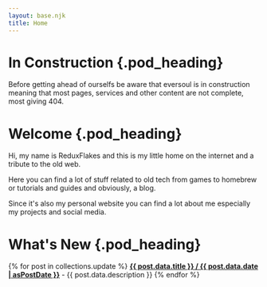 ```yaml
---
layout: base.njk
title: Home
---
```


<div class="pod">

# In Construction {.pod_heading}

<article>

Before getting ahead of ourselfs be aware that eversoul is in construction meaning that most pages, services and other content are not complete, most giving 404.

</article>

</div>

<div class="pod">

# Welcome {.pod_heading}

<article>

Hi, my name is ReduxFlakes and this is my little home on the internet and a tribute to the old web.

Here you can find a lot of stuff related to old tech from games to homebrew or tutorials and guides and obviously, a blog.

Since it's also my personal website you can find a lot about me especially my projects and social media.

</article>

</div>

<div class="pod">

# What's New {.pod_heading}

<article>

<div class="update-box">
{% for post in collections.update %}
<a href="{{post.url}}"><b>{{ post.data.title }} / {{ post.data.date | asPostDate }}</b></a> - {{ post.data.description }}
{% endfor %}
</div>

</article>

</div>
